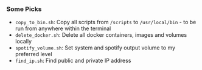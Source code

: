 ### Some Picks

- `copy_to_bin.sh`: Copy all scripts from `/scripts` to `/usr/local/bin` - to be run from anywhere within the terminal
- `delete_docker.sh`: Delete all docker containers, images and volumes locally
- `spotify_volume.sh`: Set system and spotify output volume to my preferred level
- `find_ip.sh`: Find public and private IP address
